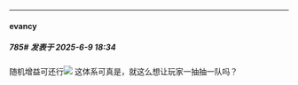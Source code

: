 ﻿
*****

####  evancy  
##### 785#       发表于 2025-6-9 18:34

随机增益可还行<img src="https://static.stage1st.com/image/smiley/face2017/068.png" referrerpolicy="no-referrer">
这体系可真是，就这么想让玩家一抽抽一队吗？

